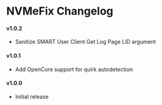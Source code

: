 NVMeFix Changelog
=================
#### v1.0.2
- Sanitize SMART User Client Get Log Page LID argument

#### v1.0.1
- Add OpenCore support for quirk autodetection

#### v1.0.0
- Initial release
